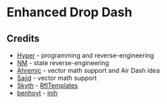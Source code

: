 # Enhanced Drop Dash

## Credits
- [Hyper](https://github.com/HyperBE32) - programming and reverse-engineering
- [NM](https://github.com/NM-20) - state reverse-engineering
- [Ahremic](https://github.com/Ahremic) - vector math support and Air Dash idea
- [Sajid](https://github.com/Sajidur78) - vector math support
- [Skyth](https://github.com/blueskythlikesclouds) - [RflTemplates](https://github.com/blueskythlikesclouds/RflTemplates)
- [benhoyt](https://github.com/benhoyt) - [inih](https://github.com/benhoyt/inih)